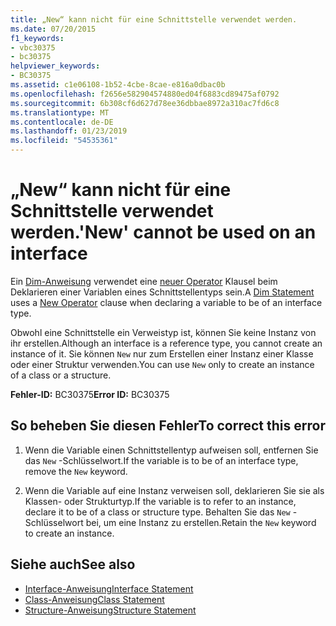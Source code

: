 ```yaml
---
title: „New“ kann nicht für eine Schnittstelle verwendet werden.
ms.date: 07/20/2015
f1_keywords:
- vbc30375
- bc30375
helpviewer_keywords:
- BC30375
ms.assetid: c1e06108-1b52-4cbe-8cae-e816a0dbac0b
ms.openlocfilehash: f2656e582904574880ed04f6883cd89475af0792
ms.sourcegitcommit: 6b308cf6d627d78ee36dbbae8972a310ac7fd6c8
ms.translationtype: MT
ms.contentlocale: de-DE
ms.lasthandoff: 01/23/2019
ms.locfileid: "54535361"
---
```

# <a name="new-cannot-be-used-on-an-interface"></a><span data-ttu-id="20d71-102">„New“ kann nicht für eine Schnittstelle verwendet werden.</span><span class="sxs-lookup"><span data-stu-id="20d71-102">'New' cannot be used on an interface</span></span>
<span data-ttu-id="20d71-103">Ein [Dim-Anweisung](../../visual-basic/language-reference/statements/dim-statement.md) verwendet eine [neuer Operator](../../visual-basic/language-reference/operators/new-operator.md) Klausel beim Deklarieren einer Variablen eines Schnittstellentyps sein.</span><span class="sxs-lookup"><span data-stu-id="20d71-103">A [Dim Statement](../../visual-basic/language-reference/statements/dim-statement.md) uses a [New Operator](../../visual-basic/language-reference/operators/new-operator.md) clause when declaring a variable to be of an interface type.</span></span>  
  
 <span data-ttu-id="20d71-104">Obwohl eine Schnittstelle ein Verweistyp ist, können Sie keine Instanz von ihr erstellen.</span><span class="sxs-lookup"><span data-stu-id="20d71-104">Although an interface is a reference type, you cannot create an instance of it.</span></span> <span data-ttu-id="20d71-105">Sie können `New` nur zum Erstellen einer Instanz einer Klasse oder einer Struktur verwenden.</span><span class="sxs-lookup"><span data-stu-id="20d71-105">You can use `New` only to create an instance of a class or a structure.</span></span>  
  
 <span data-ttu-id="20d71-106">**Fehler-ID:** BC30375</span><span class="sxs-lookup"><span data-stu-id="20d71-106">**Error ID:** BC30375</span></span>  
  
## <a name="to-correct-this-error"></a><span data-ttu-id="20d71-107">So beheben Sie diesen Fehler</span><span class="sxs-lookup"><span data-stu-id="20d71-107">To correct this error</span></span>  
  
1.  <span data-ttu-id="20d71-108">Wenn die Variable einen Schnittstellentyp aufweisen soll, entfernen Sie das `New` -Schlüsselwort.</span><span class="sxs-lookup"><span data-stu-id="20d71-108">If the variable is to be of an interface type, remove the `New` keyword.</span></span>  
  
2.  <span data-ttu-id="20d71-109">Wenn die Variable auf eine Instanz verweisen soll, deklarieren Sie sie als Klassen- oder Strukturtyp.</span><span class="sxs-lookup"><span data-stu-id="20d71-109">If the variable is to refer to an instance, declare it to be of a class or structure type.</span></span> <span data-ttu-id="20d71-110">Behalten Sie das `New` -Schlüsselwort bei, um eine Instanz zu erstellen.</span><span class="sxs-lookup"><span data-stu-id="20d71-110">Retain the `New` keyword to create an instance.</span></span>  
  
## <a name="see-also"></a><span data-ttu-id="20d71-111">Siehe auch</span><span class="sxs-lookup"><span data-stu-id="20d71-111">See also</span></span>
- [<span data-ttu-id="20d71-112">Interface-Anweisung</span><span class="sxs-lookup"><span data-stu-id="20d71-112">Interface Statement</span></span>](../../visual-basic/language-reference/statements/interface-statement.md)
- [<span data-ttu-id="20d71-113">Class-Anweisung</span><span class="sxs-lookup"><span data-stu-id="20d71-113">Class Statement</span></span>](../../visual-basic/language-reference/statements/class-statement.md)
- [<span data-ttu-id="20d71-114">Structure-Anweisung</span><span class="sxs-lookup"><span data-stu-id="20d71-114">Structure Statement</span></span>](../../visual-basic/language-reference/statements/structure-statement.md)
